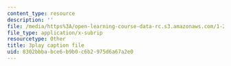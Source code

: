 ```yaml
---
content_type: resource
description: ''
file: /media/https%3A/open-learning-course-data-rc.s3.amazonaws.com/1-258j-public-transportation-systems-spring-2017/8302bbbabce6b9b0c6b2975d6a67a2e0_K2g0trGAfgo.srt
file_type: application/x-subrip
resourcetype: Other
title: 3play caption file
uid: 8302bbba-bce6-b9b0-c6b2-975d6a67a2e0
---
```

